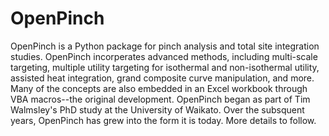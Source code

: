 # OpenPinch
OpenPinch is a Python package for pinch analysis and total site integration studies. OpenPinch incorperates advanced methods, including multi-scale targeting, multiple utility targeting for isothermal and non-isothermal utility, assisted heat integration, grand composite curve manipulation, and more. Many of the concepts are also embedded in an Excel workbook through VBA macros--the original development. OpenPinch began as part of Tim Walmsley's PhD study at the University of Waikato. Over the subsquent years, OpenPinch has grew into the form it is today. 
More details to follow. 
